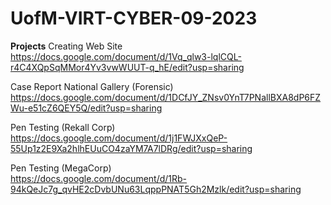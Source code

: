 # UofM-VIRT-CYBER-09-2023
**Projects**
Creating Web Site   
https://docs.google.com/document/d/1Vq_qlw3-lqlCQL-r4C4XQpSqMMor4Yv3vwWUUT-q_hE/edit?usp=sharing

Case Report National Gallery (Forensic)    
https://docs.google.com/document/d/1DCfJY_ZNsv0YnT7PNallBXA8dP6FZWu-e51cZ6QEY5Q/edit?usp=sharing

Pen Testing (Rekall Corp)    
https://docs.google.com/document/d/1j1FWJXxQeP-55Up1z2E9Xa2hlhEUuCO4zaYM7A7lDRg/edit?usp=sharing

Pen Testing (MegaCorp)    
https://docs.google.com/document/d/1Rb-94kQeJc7g_qvHE2cDvbUNu63LqppPNAT5Gh2Mzlk/edit?usp=sharing
